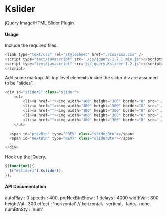 # Kslider

 jQuery Image/HTML Slider Plugin 

#### Usage
Include the required files.
```Javascript
<link type="text/css" rel="stylesheet" href="./css/css.css" />
<script type="text/javascript" src="./js/jquery-1.7.1.min.js"></script>
<script type="text/javascript" src="js/jquery.Kslider-1.2.js"></script>
</script>
```

Add some markup. All top level elements inside the slider div are assumed to be "slides".
```Javascript
<div id="slider1" class="slider">
	<ul>				
		<li><a href=""><img width="800" height="300" border="0" src="./images/01.jpg" alt="1111111111" /></a></li>
		<li><a href=""><img width="800" height="300" border="0" src="./images/02.jpg" alt="22222222222" /></a></li>
		<li><a href=""><img width="800" height="300" border="0" src="./images/03.jpg" alt="333333333333" /></a></li>
		<li><a href=""><img width="800" height="300" border="0" src="./images/04.jpg" alt="444444444444" /></a></li>
		<li><a href=""><img width="800" height="300" border="0" src="./images/05.jpg" alt="555555555555" /></a></li>
	</ul>
  
  <span id="prevBtn" type="PREV" class="sliderBtn"></span>
  <span id="nextBtn" type="NEXT" class="sliderBtn"></span>
  ...
</div>
```

Hook up the jQuery.
```Javascript
$(function(){
  $("#slider1").Kslider();
});
```

#### API Documentation
  autoPlay        :       0
  speeds          : 		  400,
  preNexBtnShow   :       1
  delays          :       4000
  widthVal        :       800
  heightVal       :       300
  effect          :	      'horizontal'    // horizontal、vertical、fade、none
  numBtnSty       :       'num'


